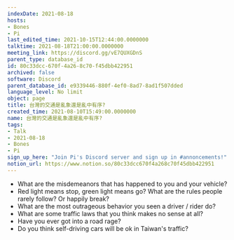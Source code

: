 ```yaml
---
indexDate: 2021-08-18
hosts:
- Bones
- Pi
last_edited_time: 2021-10-15T12:44:00.0000000
talktime: 2021-08-18T21:00:00.0000000
meeting_link: https://discord.gg/vE7QUXGDnS
parent_type: database_id
id: 80c33dcc-670f-4a26-8c70-f45dbb422951
archived: false
software: Discord
parent_database_id: e9339446-880f-4ef0-8ad7-8ad1f507dded
language_level: No limit
object: page
title: 台灣的交通是亂象還是亂中有序?
created_time: 2021-08-10T15:49:00.0000000
name: 台灣的交通是亂象還是亂中有序?
tags:
- Talk
- 2021-08-18
- Bones
- Pi
sign_up_here: "Join Pi's Discord server and sign up in #annoncements!"
notion_url: https://www.notion.so/80c33dcc670f4a268c70f45dbb422951
---
```


   - What are the misdemeanors that has happened to you and your vehicle?
   - Red light means stop, green light means go?
What are the rules people rarely follow? Or happily break?
   - What are the most outrageous behavior you seen a driver / rider do?
   - What are some traffic laws that you think makes no sense at all?
   - Have you ever got into a road rage?
   - Do you think self-driving cars will be ok in Taiwan's traffic?











